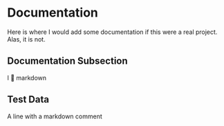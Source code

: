 # Documentation

Here is where I would add some documentation if this were a real project. Alas, it is not.

## Documentation Subsection

I :purple_heart: markdown


## Test Data

A line with a markdown comment
